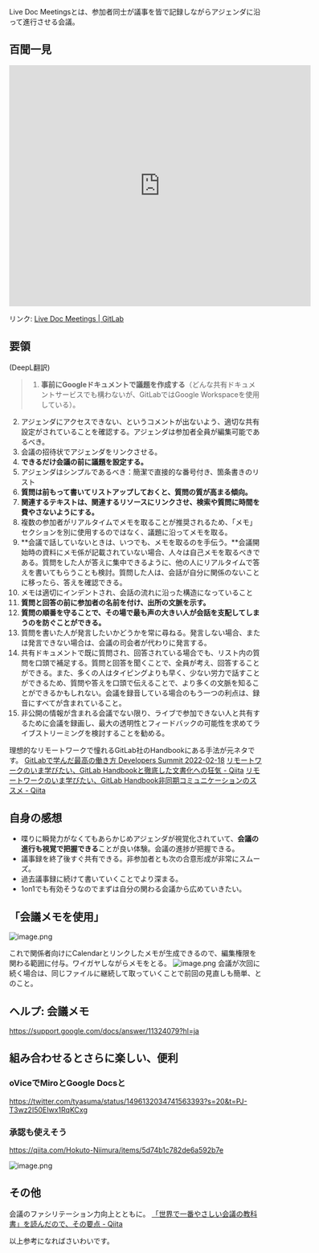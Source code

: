 Live Doc Meetingsとは、参加者同士が議事を皆で記録しながらアジェンダに沿って進行させる会議。

## 百聞一見

<iframe width="600" height="480" src="https://www.youtube.com/embed/YnSNyJue0L8" title="YouTube video player" frameborder="0" allow="accelerometer; autoplay; clipboard-write; encrypted-media; gyroscope; picture-in-picture" allowfullscreen></iframe>

リンク: [Live Doc Meetings | GitLab](https://about.gitlab.com/company/culture/all-remote/live-doc-meetings/)
## 要領

(DeepL翻訳)

> 1. **事前にGoogleドキュメントで議題を作成する**（どんな共有ドキュメントサービスでも構わないが、GitLabではGoogle Workspaceを使用している）。
2. アジェンダにアクセスできない、というコメントが出ないよう、適切な共有設定がされていることを確認する。アジェンダは参加者全員が編集可能であるべき。
3. 会議の招待状でアジェンダをリンクさせる。
4. **できるだけ会議の前に議題を設定する。**
5. アジェンダはシンプルであるべき：簡潔で直接的な番号付き、箇条書きのリスト
6. **質問は前もって書いてリストアップしておくと、質問の質が高まる傾向。**
7. **関連するテキストは、関連するリソースにリンクさせ、検索や質問に時間を費やさないようにする。**
8. 複数の参加者がリアルタイムでメモを取ることが推奨されるため、「メモ」セクションを別に使用するのではなく、議題に沿ってメモを取る。
9. **会議で話していないときは、いつでも、メモを取るのを手伝う。**会議開始時の資料にメモ係が記載されていない場合、人々は自己メモを取るべきである。質問をした人が答えに集中できるように、他の人にリアルタイムで答えを書いてもらうことも検討。質問した人は、会話が自分に関係のないことに移ったら、答えを確認できる。
10. メモは適切にインデントされ、会話の流れに沿った構造になっていること
11. **質問と回答の前に参加者の名前を付け、出所の文脈を示す。**
12. **質問の順番を守ることで、その場で最も声の大きい人が会話を支配してしまうのを防ぐことができる。**
13. 質問を書いた人が発言したいかどうかを常に尋ねる。発言しない場合、または発言できない場合は、会議の司会者が代わりに発言する。
14. 共有ドキュメントで既に質問され、回答されている場合でも、リスト内の質問を口頭で補足する。質問と回答を聞くことで、全員が考え、回答することができる。また、多くの人はタイピングよりも早く、少ない労力で話すことができるため、質問や答えを口頭で伝えることで、より多くの文脈を知ることができるかもしれない。会議を録音している場合のもう一つの利点は、録音にすべてが含まれていること。
15. 非公開の情報が含まれる会議でない限り、ライブで参加できない人と共有するために会議を録画し、最大の透明性とフィードバックの可能性を求めてライブストリーミングを検討することを勧める。

理想的なリモートワークで憧れるGitLab社のHandbookにある手法が元ネタです。
[GitLabで学んだ最高の働き方 Developers Summit 2022-02-18](https://learn.gitlab.com/c/gitlab-presentation-developers-summit?x=JBqxmQ)
[リモートワークのいま学びたい、GitLab Handbookと徹底した文書化への狂気 - Qiita](https://qiita.com/e99h2121/items/ea5822922d83d00ebc4a)
[リモートワークのいま学びたい、GitLab Handbook非同期コミュニケーションのススメ - Qiita](https://qiita.com/e99h2121/items/bd56ff759217fc8ec119)

## 自身の感想

- 喋りに瞬発力がなくてもあらかじめアジェンダが視覚化されていて、**会議の進行も視覚で把握できる**ことが良い体験。会議の進捗が把握できる。
- 議事録を終了後すぐ共有できる。非参加者とも次の合意形成が非常にスムーズ。
- 過去議事録に続けて書いていくことでより深まる。
- 1on1でも有効そうなのでまずは自分の関わる会議から広めていきたい。


## 「会議メモを使用」
![image.png](https://qiita-image-store.s3.ap-northeast-1.amazonaws.com/0/93824/b85fb975-35c2-964e-6279-473f9bf8206c.png)

これで関係者向けにCalendarとリンクしたメモが生成できるので、編集権限を関わる範囲に付与。ワイガヤしながらメモをとる。
![image.png](https://qiita-image-store.s3.ap-northeast-1.amazonaws.com/0/93824/937fd432-90f0-863d-3b30-3aa903f9e843.png)
会議が次回に続く場合は、同じファイルに継続して取っていくことで前回の見直しも簡単、とのこと。

## ヘルプ: 会議メモ

https://support.google.com/docs/answer/11324079?hl=ja

## 組み合わせるとさらに楽しい、便利

### oViceでMiroとGoogle Docsと
https://twitter.com/tyasuma/status/1496132034741563393?s=20&t=PJ-T3wz2I50EIwx1RqKCxg

### 承認も使えそう
https://qiita.com/Hokuto-Niimura/items/5d74b1c782de6a592b7e



![image.png](https://qiita-image-store.s3.ap-northeast-1.amazonaws.com/0/93824/8a70e3b2-8353-44ba-2d34-090abda5ba8c.png)


## その他

会議のファシリテーション力向上とともに。
[「世界で一番やさしい会議の教科書」を読んだので、その要点 - Qiita](https://qiita.com/e99h2121/items/4eba8cfadf91f96f923d)

以上参考になればさいわいです。
